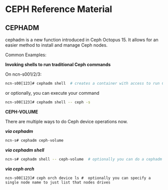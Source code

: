 # CEPH Reference Material


## CEPHADM
cephadm is a new function introduced in Ceph Octopus 15.  It allows for an easier method to install and manage Ceph nodes.

Common Examples:

**Invoking shells to run traditional Ceph commands**

On ncn-s001/2/3:
```bash
ncn-s00[123]# cephadm shell  # creates a container with access to run Ceph commands the traditional way
```

or optionally, you can execute your command
```bash
ncn-s00[123]# cephadm shell -- ceph -s
```

**CEPH-VOLUME**

There are multiple ways to do Ceph device operations now.

***via cephadm***
```bash
ncn-s# cephadm ceph-volume
```
***via cephadm shell***
```bash
ncn-s# cephadm shell -- ceph-volume  # optionally you can do a cephadm shell, then run ceph-volume commands from there
```

***via ceph orch***
```
ncn-s00[123]# ceph orch device ls #  optionally you can specify a single node name to just list that nodes drives
```
